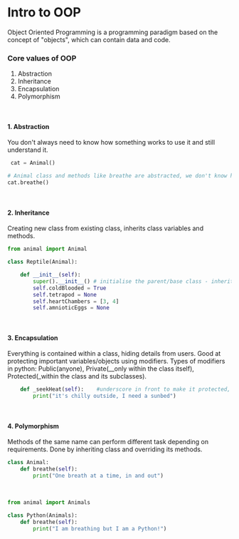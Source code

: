 # Intro to OOP

Object Oriented Programming is a programming paradigm based on the concept of "objects", which can contain data and code.

### Core values of OOP
1. Abstraction
2. Inheritance
3. Encapsulation
4. Polymorphism

<br />

#### 1. Abstraction
 You don't always need to know how something works to use it and still understand it.
 
```python
 cat = Animal()

# Animal class and methods like breathe are abstracted, we don't know how ir works, it's simple to understand
cat.breathe()
```

<br />

#### 2. Inheritance 
Creating new class from existing class, inherits class variables and methods.
```python
from animal import Animal

class Reptile(Animal):

    def __init__(self):
        super().__init__() # initialise the parent/base class - inherit from Animal
        self.coldBlooded = True
        self.tetrapod = None
        self.heartChambers = [3, 4]
        self.amnioticEggs = None
```

<br />

#### 3. Encapsulation
Everything is contained within a class, hiding details from users. Good at protecting important variables/objects using modifiers. Types of modifiers in python: Public(anyone), Private(__only within the class itself), Protected(_within the class and its subclasses).

```python
    def _seekHeat(self):    #underscore in front to make it protected, two to make it private
        print("it's chilly outside, I need a sunbed")
```

<br />

#### 4. Polymorphism
Methods of the same name can perform different task depending on requirements. Done by inheriting class and overriding its methods.
```python
class Animal:
    def breathe(self):
        print("One breath at a time, in and out")
```

<br />

```python
from animal import Animals

class Python(Animals):
    def breathe(self):
        print("I am breathing but I am a Python!")
```